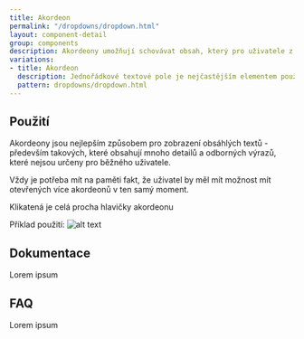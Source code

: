 ```yaml
---
title: Akordeon
permalink: "/dropdowns/dropdown.html"
layout: component-detail
group: components
description: Akordeony umožňují schovávat obsah, který pro uživatele z nějakého důvodu není v dané chvíli podstatný. Při jejich užívání je doporučená zvýšená opatrnost a to především kvůli indexaci skrytého obsahu pro vyhledávače jako Google nebo Seznam. Jejich použití je vhodné především na taková místa, kde se v textech vyskytuje velké množství odborných právních výrazů, které nejsou určeny pro běžného uživatele.
variations:
- title: Akordeon
  description: Jednořádkové textové pole je nejčastějším elementem používaným ve formulářích.
  pattern: dropdowns/dropdown.html
---
```


## Použití

Akordeony jsou nejlepším způsobem pro zobrazení obsáhlých textů - především takových, které obsahují mnoho detailů a odborných výrazů, které nejsou určeny pro běžného uživatele. 

Vždy je potřeba mít na paměti fakt, že uživatel by měl mít možnost mít otevřených více akordeonů v ten samý moment.

Klikatená je celá procha hlavičky akordeonu

Příklad použití:
![alt text](/mv-design-system/images/akordeon.png "Příklad použítí - akordeon")

## Dokumentace

Lorem ipsum

## FAQ

Lorem ipsum